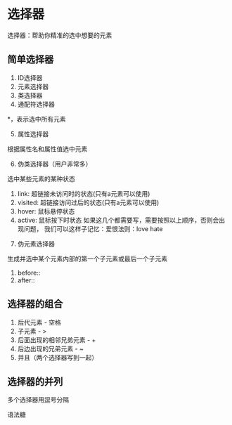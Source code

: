 # 选择器

选择器：帮助你精准的选中想要的元素

## 简单选择器

1. ID选择器
2. 元素选择器
3. 类选择器
4. 通配符选择器

*，表示选中所有元素

5. 属性选择器

根据属性名和属性值选中元素

6. 伪类选择器（用户非常多）

选中某些元素的某种状态

1) link: 超链接未访问时的状态(只有a元素可以使用)
2) visited: 超链接访问过后的状态(只有a元素可以使用)
3) hover: 鼠标悬停状态
4) active: 鼠标按下时状态
如果这几个都需要写，需要按照以上顺序，否则会出现问题，
我们可以这样子记忆：爱恨法则：love hate

7. 伪元素选择器

生成并选中某个元素内部的第一个子元素或最后一个子元素
1) before::
2) after::

## 选择器的组合

1. 后代元素 - 空格
2. 子元素 - >
3. 后面出现的相邻兄弟元素 - +
4. 后边出现的兄弟元素 - ~
5. 并且（两个选择器写到一起）

## 选择器的并列

多个选择器用逗号分隔

语法糖